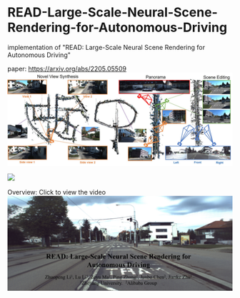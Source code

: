 # READ-Large-Scale-Neural-Scene-Rendering-for-Autonomous-Driving
implementation of "READ:  Large-Scale Neural Scene Rendering for Autonomous Driving"

paper: https://arxiv.org/abs/2205.05509
![contents](./image/main.jpg)


<!--- 
# [![Watch the video](https://i.ytimg.com/an_webp/kC-bwky4e7Q/mqdefault_6s.webp?du=3000&sqp=CIDh7JMG&rs=AOn4CLAE5KzsOlrQzpZVB2DYJbC4UMOhGQ)](https://youtu.be/kC-bwky4e7Q)--> 
[<img src="https://i.ytimg.com/an_webp/kC-bwky4e7Q/mqdefault_6s.webp?du=3000&sqp=CIDh7JMG&rs=AOn4CLAE5KzsOlrQzpZVB2DYJbC4UMOhGQ" width="60%">](https://youtu.be/73zcrqwNFRk)

Overview: 
Click to view the video
[![Watch the video](./image/video.png)](https://youtu.be/73zcrqwNFRk)
